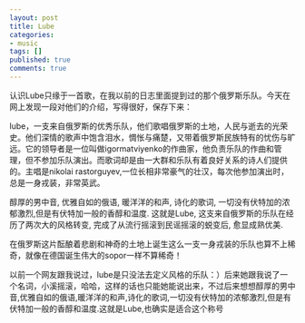 ```yaml
---
layout: post
title: Lube
categories:
- music
tags: []
published: true
comments: true
---
```

<p>认识Lube只缘于一首歌，在我以前的日志里面提到过的那个俄罗斯乐队。今天在网上发现一段对他们的介绍，写得很好，保存下来：</p>

<p>lube，一支来自俄罗斯的优秀乐队，他们歌唱俄罗斯的土地，人民与逝去的光荣史。他们深情的歌声中饱含泪水，惆怅与痛楚，又带着俄罗斯民族特有的忧伤与旷远。它的领导者是一位叫做igormatviyenko的作曲家，他负责乐队的作曲和管理，但不参加乐队演出。而歌词却是由一大群和乐队有着良好关系的诗人们提供的。主唱是nikolai rastorguyev,一位长相非常豪气的壮汉，每次他参加演出时，总是一身戎装，非常英武。</p>

<p>醇厚的男中音, 优雅自如的俄语, 暖洋洋的和声, 诗化的歌词, 一切没有伏特加的浓郁激烈,但是有伏特加一般的香醇和温度. 这就是Lube, 这支来自俄罗斯的乐队在经历了两次大的风格转变, 完成了从流行摇滚到民谣摇滚的蜕变后, 愈显成熟优美. </p>

<p>在俄罗斯这片酝酿着悲剧和神奇的土地上诞生这么一支一身戎装的乐队也算不上稀奇，就像在德国诞生伟大的sopor一样不算稀奇！</p>

<p>以前一个网友跟我说过，lube是只没法去定义风格的乐队：）后来她跟我说了一个名词，小溪摇滚，哈哈，这样的话也只能她能说出来，不过后来想想醇厚的男中音,优雅自如的俄语,暖洋洋的和声,诗化的歌词,一切没有伏特加的浓郁激烈,但是有伏特加一般的香醇和温度.这就是Lube,也确实是适合这个称号 </p>
